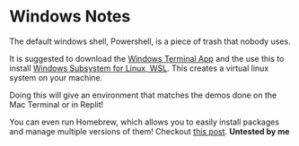 # Windows Notes
The default windows shell, Powershell, is a piece of trash that nobody uses.

It is suggested to download the [Windows Terminal App](https://apps.microsoft.com/detail/9N0DX20HK701?hl=en-US&gl=US) and the use this to install [Windows Subsystem for Linux, WSL](https://learn.microsoft.com/en-us/windows/wsl/about). This creates a virtual linux system on your machine.

Doing this will give an environment that matches the demos done on the Mac Terminal or in Replit!

You can even run Homebrew, which allows you to easily install packages and manage multiple versions of them! Checkout [this post](https://medium.com/@edwardbaeg9/using-homebrew-on-windows-10-with-windows-subsystem-for-linux-wsl-c7f1792f88b3). **Untested by me** 
 
  
